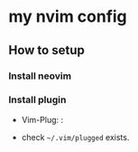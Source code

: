 # my nvim config
## How to setup
### Install neovim
### Install plugin
- Vim-Plug: :
* check `~/.vim/plugged` exists.
